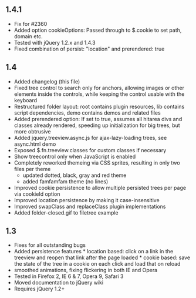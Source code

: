 1.4.1
-----
* Fix for #2360
* Added option cookieOptions: Passed through to $.cookie to set path, domain etc.
* Tested with jQuery 1.2.x and 1.4.3
* Fixed combination of persist: "location" and prerendered: true

1.4
---

* Added changelog (this file)
* Fixed tree control to search only for anchors, allowing images or other elements inside the controls, while keeping the control usable with the keyboard
* Restructured folder layout: root contains plugin resources, lib contains script dependencies, demo contains demos and related files
* Added prerendered option: If set to true, assumes all hitarea divs and classes already rendered, speeding up initialization for big trees, but more obtrusive
* Added jquery.treeview.async.js for ajax-lazy-loading trees, see async.html demo
* Exposed $.fn.treeview.classes for custom classes if necessary
* Show treecontrol only when JavaScript is enabled
* Completely reworked themeing via CSS sprites, resulting in only two files per theme
  * updated dotted, black, gray and red theme
  * added famfamfam theme (no lines)
* Improved cookie persistence to allow multiple persisted trees per page via cookieId option
* Improved location persistence by making it case-insensitive
* Improved swapClass and replaceClass plugin implementations
* Added folder-closed.gif to filetree example

1.3
---

* Fixes for all outstanding bugs
* Added persistence features
      * location based: click on a link in the treeview and reopen that link after the page loaded
      * cookie based: save the state of the tree in a cookie on each click and load that on reload
* smoothed animations, fixing flickering in both IE and Opera
* Tested in Firefox 2, IE 6 & 7, Opera 9, Safari 3
* Moved documentation to jQuery wiki
* Requires jQuery 1.2+
